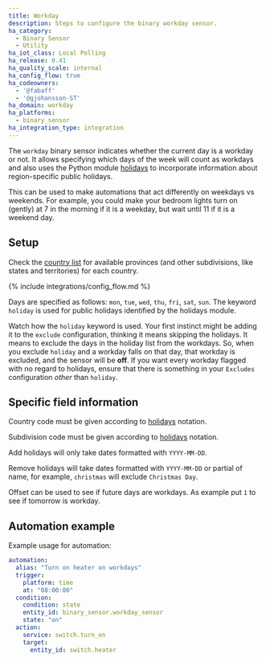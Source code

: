 ```yaml
---
title: Workday
description: Steps to configure the binary workday sensor.
ha_category:
  - Binary Sensor
  - Utility
ha_iot_class: Local Polling
ha_release: 0.41
ha_quality_scale: internal
ha_config_flow: true
ha_codeowners:
  - '@fabaff'
  - '@gjohansson-ST'
ha_domain: workday
ha_platforms:
  - binary_sensor
ha_integration_type: integration
---
```


The `workday` binary sensor indicates whether the current day is a workday or not. It allows specifying which days of the week will count as workdays and also
uses the Python module [holidays](https://pypi.org/project/holidays/) to incorporate information about region-specific public holidays. 

This can be used to make automations that act differently on weekdays vs weekends. For example, you could make your bedroom lights turn on (gently) at 7 in the morning if it is a weekday, but wait until 11 if it is a weekend day.

## Setup

Check the [country list](https://github.com/dr-prodigy/python-holidays#available-countries) for available provinces (and other subdivisions, like states and territories) for each country.

{% include integrations/config_flow.md %}

Days are specified as follows: `mon`, `tue`, `wed`, `thu`, `fri`, `sat`, `sun`.
The keyword `holiday` is used for public holidays identified by the holidays module.

<div class='note warning'>

Watch how the `holiday` keyword is used. Your first instinct might be adding it to the `exclude` configuration, thinking it means skipping the holidays. It means to exclude the days in the holiday list from the workdays. So, when you exclude `holiday` and a workday falls on that day, that workday is excluded, and the sensor will be **off**. If you want every workday flagged with no regard to holidays, ensure that there is something in your `Excludes` configuration _other_ than `holiday`.

</div>

## Specific field information

Country code must be given according to [holidays](https://pypi.org/project/holidays/) notation.

Subdivision code must be given according to [holidays](https://pypi.org/project/holidays/) notation.

Add holidays will only take dates formatted with `YYYY-MM-DD`.

Remove holidays will take dates formatted with `YYYY-MM-DD` or partial of name, for example, `christmas` will exclude `Christmas Day`.

Offset can be used to see if future days are workdays. As example put `1` to see if tomorrow is workday.

## Automation example

Example usage for automation:

```yaml
automation:
  alias: "Turn on heater on workdays"
  trigger:
    platform: time
    at: "08:00:00"
  condition:
    condition: state
    entity_id: binary_sensor.workday_sensor
    state: "on"
  action:
    service: switch.turn_on
    target:
      entity_id: switch.heater
```
